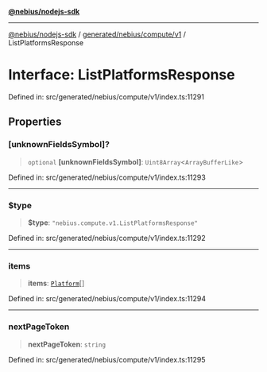 [**@nebius/nodejs-sdk**](../../../../../README.md)

---

[@nebius/nodejs-sdk](../../../../../README.md) / [generated/nebius/compute/v1](../README.md) / ListPlatformsResponse

# Interface: ListPlatformsResponse

Defined in: src/generated/nebius/compute/v1/index.ts:11291

## Properties

### \[unknownFieldsSymbol\]?

> `optional` **\[unknownFieldsSymbol\]**: `Uint8Array`\<`ArrayBufferLike`\>

Defined in: src/generated/nebius/compute/v1/index.ts:11293

---

### $type

> **$type**: `"nebius.compute.v1.ListPlatformsResponse"`

Defined in: src/generated/nebius/compute/v1/index.ts:11292

---

### items

> **items**: [`Platform`](Platform.md)[]

Defined in: src/generated/nebius/compute/v1/index.ts:11294

---

### nextPageToken

> **nextPageToken**: `string`

Defined in: src/generated/nebius/compute/v1/index.ts:11295
